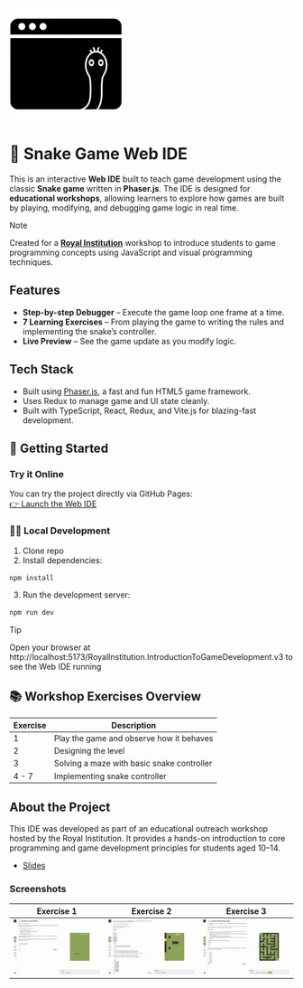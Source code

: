 <img src="./assets/logo.png" width="200" />

# 🐍 Snake Game Web IDE

This is an interactive **Web IDE** built to teach game development using the classic **Snake game** written in **Phaser.js**.
The IDE is designed for **educational workshops**, allowing learners to explore how games are built by playing, modifying, and debugging game logic in real time.

>[!NOTE]
> Created for a [**Royal Institution**](https://www.rigb.org) workshop to introduce students to game programming concepts using JavaScript and visual programming techniques.

## Features

- **Step-by-step Debugger** – Execute the game loop one frame at a time.
- **7 Learning Exercises** – From playing the game to writing the rules and implementing the snake’s controller.
- **Live Preview** – See the game update as you modify logic.

## Tech Stack
- Built using [Phaser.js](https://phaser.io/), a fast and fun HTML5 game framework.
- Uses Redux to manage game and UI state cleanly.
- Built with TypeScript, React, Redux, and Vite.js for blazing-fast development.

## 🚀 Getting Started

### Try it Online

You can try the project directly via GitHub Pages:  
[👉 Launch the Web IDE](https://st235.github.io/RoyalInstitution.IntroductionToGameDevelopment.v3/)

### 🧑‍💻 Local Development

1. Clone repo
2. Install dependencies:

```bash
npm install
```

3. Run the development server:

```bash
npm run dev
```

> [!TIP]
> Open your browser at http://localhost:5173/RoyalInstitution.IntroductionToGameDevelopment.v3 to see the Web IDE running

## 📚 Workshop Exercises Overview

| Exercise | Description |
| ---- | ---- |
| 1 | Play the game and observe how it behaves |
| 2 | Designing the level |
| 3 | Solving a maze with basic snake controller |
| 4 - 7| Implementing snake controller |

## About the Project

This IDE was developed as part of an educational outreach workshop hosted by the Royal Institution.
It provides a hands-on introduction to core programming and game development principles for students aged 10–14.

- [Slides](https://docs.google.com/presentation/d/1Mjba1zi_cBy_Yj6Ie7shPmTOuNbAomML247daykqZMo/edit?usp=sharing)

### Screenshots

| Exercise 1 | Exercise 2 | Exercise 3 |
| ---- | ---- | ---- |
| ![Exercise 1](./assets/exercise1.png) | ![Exercise 2](./assets/exercise2.png) | ![Exercise 3](./assets/exercise3.png) |
